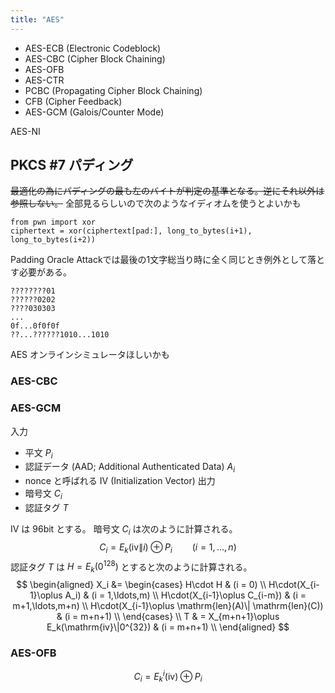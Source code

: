 ```yaml
---
title: "AES"
---
```


- AES-ECB (Electronic Codeblock)
- AES-CBC (Cipher Block Chaining)
- AES-OFB
- AES-CTR
- PCBC (Propagating Cipher Block Chaining)
- CFB (Cipher Feedback)
- AES-GCM (Galois/Counter Mode)

AES-NI

## PKCS #7 パディング
~~最適化の為にパディングの最も左のバイトが判定の基準となる。逆にそれ以外は参照しない。~~
全部見るらしいので次のようなイディオムを使うとよいかも
```
from pwn import xor
ciphertext = xor(ciphertext[pad:], long_to_bytes(i+1), long_to_bytes(i+2))
```

Padding Oracle Attackでは最後の1文字総当り時に全く同じとき例外として落とす必要がある。

```
????????01
??????0202
????030303
...
0f...0f0f0f
??...??????1010...1010
```

AES オンラインシミュレータほしいかも

### AES-CBC
### AES-GCM
入力
- 平文 $P_i$
- 認証データ (AAD; Additional Authenticated Data) $A_i$
- nonce と呼ばれる IV (Initialization Vector)
出力
- 暗号文 $C_i$
- 認証タグ $T$

IV は 96bit とする。
暗号文 $C_i$ は次のように計算される。
$$
C_i = E_k(\mathrm{iv}\|i) \oplus P_i \qquad (i = 1,\ldots,n)
$$
認証タグ $T$ は $H = E_k(0^{128})$ とすると次のように計算される。
$$
\begin{aligned}
X_i &= \begin{cases}
H\cdot H & (i = 0) \\
H\cdot(X_{i-1}\oplus A_i) & (i = 1,\ldots,m) \\
H\cdot(X_{i-1}\oplus C_{i-m}) & (i = m+1,\ldots,m+n) \\
H\cdot(X_{i-1}\oplus \mathrm{len}(A)\| \mathrm{len}(C)) & (i = m+n+1) \\
\end{cases} \\
T & = X_{m+n+1}\oplus E_k(\mathrm{iv}\|0^{32}) & (i = m+n+1) \\
\end{aligned}
$$

### AES-OFB

$$
C_i = E_k^i(\mathrm{iv})\oplus P_i
$$
